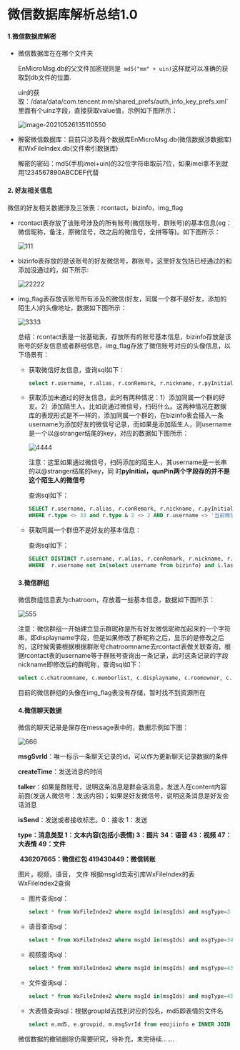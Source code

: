 # 微信数据库解析总结1.0

#### 1.微信数据库解密

- 微信数据库在在哪个文件夹

  EnMicroMsg.db的父文件加密规则是` md5("mm" + uin)`这样就可以准确的获取到db文件的位置.

  uin的获取：/data/data/com.tencent.mm/shared_prefs/auth_info_key_prefs.xml`里面有个uinz字段，直接获取value值，示例如下图所示：

  ![image-20210526135110550](https://markdown-file-zfj.oss-cn-hangzhou.aliyuncs.com/%E5%BE%AE%E4%BF%A1uin%E6%88%AA%E5%9B%BE.png)

  

- 解密微信数据库：目前只涉及两个数据库EnMicroMsg.db(微信数据涉数据库)和WxFileIndex.db(文件索引数据库)

  解密的密码：md5(手机imei+uin)的32位字符串取前7位，如果imei拿不到就用1234567890ABCDEF代替



#### 2.  好友相关信息

微信的好友相关数据涉及三张表：rcontact，bizinfo，img_flag  

- rcontact表存放了该账号涉及的所有账号(微信账号，群账号)的基本信息(eg：微信昵称，备注，原微信号，改之后的微信号，全拼等等)。如下图所示：

  ![111](https://markdown-file-zfj.oss-cn-hangzhou.aliyuncs.com/%E5%BE%AE%E4%BF%A1rcontact%E8%A1%A8%E6%88%AA%E5%9B%BE.png)

  

- bizinfo表存放的是该账号的好友微信号，群账号，这里好友包括已经通过的和添加没通过的，如下所示:

  ![22222](https://markdown-file-zfj.oss-cn-hangzhou.aliyuncs.com/%E5%BE%AE%E4%BF%A1bizinfo%E8%A1%A8%E6%88%AA%E5%9B%BE.png)

  

- img_flag表存放该账号所有涉及的微信(好友，同属一个群不是好友，添加的陌生人)的头像地址，数据如下图所示：

  

  ![3333](https://markdown-file-zfj.oss-cn-hangzhou.aliyuncs.com/%E5%BE%AE%E4%BF%A1img_flag%E8%A1%A8%E6%88%AA%E5%9B%BE.png)

  

  总结：rcontact表是一张基础表，存放所有的账号基本信息，bizinfo存放是该账号的好友信息或者群组信息，img_flag存放了微信账号对应的头像信息，以下场景有：

  - 获取微信好友信息，查询sql如下：

    ```sql
    select r.username, r.alias, r.conRemark, r.nickname, r.pyInitial, r.quanPin,r.encryptUserName, i.reserved2 from rcontact r INNER JOIN img_flag i  on r.username = i.username where r.type&2=2  and r.username not like '%@chatroom' and i.lastupdatetime > 0
    ```

  - 获取添加未通过的好友信息，此时有两种情况：1）添加同属一个群的好友。2）添加陌生人。比如说通过微信号，扫码什么。这两种情况在数据库的表现形式是不一样的，添加同属一个群的，在bizinfo表会插入一条username为添加好友的微信号记录，而如果是添加陌生人，则username是一个以@stranger结尾的key，对应的数据如下图所示：

    ![4444](https://markdown-file-zfj.oss-cn-hangzhou.aliyuncs.com/%E5%BE%AE%E4%BF%A1%E6%B7%BB%E5%8A%A0%E6%9C%AA%E9%80%9A%E8%BF%87%E5%A5%BD%E5%8F%8B%E4%BF%A1%E6%81%AF%E6%88%AA%E5%9B%BE.png)

    注意：这里如果通过微信号，扫码添加的陌生人，其username是一长串的以@stranger结尾的key，同     时**pyInitial，qunPin两个字段存的并不是这个陌生人的微信号**

    查询sql如下：

    ```sql
    SELECT r.username, r.alias, r.conRemark, r.nickname, r.pyInitial, r.quanPin, r.encryptUserName, i.reserved2 FROM rcontact r INNER JOIN bizinfo b ON r.username = b.username INNER JOIN img_flag i ON r.username = i.username 
    WHERE r.type <> 33 and r.type & 2 <> 2 AND r.username <> '当前微信号' AND r.username NOT LIKE '%@chatroom' AND b.updateTime > 0
    ```

  - 获取同属一个群但不是好友的基本信息：

    查询sql如下：

    ```sql
    SELECT DISTINCT r.username, r.alias, r.conRemark, r.nickname, r.pyInitial, r.quanPin, i.reserved2 FROM rcontact r  INNER JOIN img_flag i ON r.username = i.username 
    WHERE  r.username not in(select username from bizinfo) and i.lastupdatetime >0
    
    ```

  

  #### 3.微信群组

  微信群组信息表为chatroom，存放着一些基本信息，数据如下图所示：

  ![555](https://markdown-file-zfj.oss-cn-hangzhou.aliyuncs.com/%E5%BE%AE%E4%BF%A1%E7%BE%A4%E7%BB%84%E4%BF%A1%E6%81%AF%E6%88%AA%E5%9B%BE.png)

  注意：微信群组一开始建立显示群昵称是所有好友微信昵称加起来的一个字符串，即displayname字段，但是如果修改了群昵称之后，显示的是修改之后的，这时候需要根据根据群账号chatroomname去rcontact表做关联查询，根据rcontact表的username等于群账号查询出一条记录，此时这条记录的字段nickname即修改后的群昵称，查询sql如下：

  ```sql
  select c.chatroomname, c.memberlist, c.displayname, c.roomowner, c.selfDisplayName, r.nickname from chatroom c inner join rcontact r on r.username = c.chatroomname where c.modifytime > 0
  
  ```

  目前的微信群组的头像在img_flag表没有存储，暂时找不到资源所在

  

  #### 4.微信聊天数据

  微信的聊天记录是保存在message表中的，数据示例如下图：

  ![666](https://markdown-file-zfj.oss-cn-hangzhou.aliyuncs.com/%E5%BE%AE%E4%BF%A1%E8%81%8A%E5%A4%A9%E8%AE%B0%E5%BD%95%E6%88%AA%E5%9B%BE.png)

  **msgSvrId**：唯一标示一条聊天记录的id，可以作为更新聊天记录数据的条件

  **createTime**：发送消息的时间

  **talker**：如果是群账号，说明这条消息是群会话消息，发送人在content内容前面(发送人微信号：发送内容)；如果是好友微信号，说明这条消息是好友会话消息

  **isSend**：发送或者接收标志。0：接收      1：发送

  **type：消息类型  1：文本内容(包括小表情)     3：图片      34：语音   43：视频    47：大表情   49：文件**  

  ​                            **436207665：微信红包    419430449：微信转账**

  图片，视频，语音， 文件  根据msgId去索引库WxFileIndex的表WxFileIndex2查询

  - 图片查询sql：

    ```sql
    select * from WxFileIndex2 where msgId in(msgIds) and msgType=3 and msgSubType20
    ```

  - 语音查询sql：

    ```sql
    select * from WxFileIndex2 where msgId in(msgIds) and msgType=34
    ```

  - 视频查询sql：

    ```sql
    select * from WxFileIndex2 where msgId in(msgIds) and msgType=43 and msgSubType=1
    ```

  - 文件查询sql：

    ```sql
    select * from WxFileIndex2 where msgId in(msgIds) and msgType=49 and msgSubType = 34
    ```

  - 大表情查询sql：根据groupId去找到对应的包名，md5即表情的文件名

    ```sql
    select e.md5, e.groupid, m.msgSvrId from emojiinfo e INNER JOIN message m on e.md5=m.imgpath where m.type=47
    ```

  

  微信数据的撤销删除仍需要研究，待补充，未完待续.......



